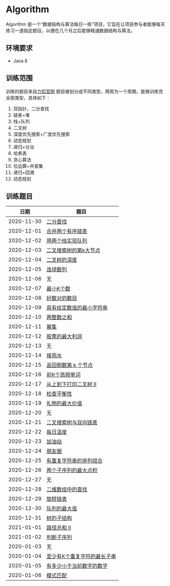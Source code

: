 # Algorithm
Algorithm 是一个“数据结构与算法每日一练”项目，它旨在让项目参与者能够每天练习一道指定题目，以便在几个月之后能够精通数据结构与算法。
## 环境要求
- Java 8
## 训练范围
训练的题目来自[力扣官网](https://leetcode-cn.com/problemset/all/)
题目被划分成不同类型，两周为一个周期，能够训练完全部类型，具体如下：
1. 双指针，二分查找
2. 链表+堆
3. 栈+队列
4. 二叉树
5. 深度优先搜索+广度优先搜索
6. 动态规划
1. 递归+分治
2. 哈希表
3. 贪心算法
4. 位运算+并查集
5. 递归+回溯
6. 动态规划
## 训练题目
| 日期   | 题目   |
| ---- | ---- |
|   2020-11-30   |   [二分查找](https://leetcode-cn.com/problems/binary-search/)   |
|   2020-12-01   |   [合并两个有序链表](https://leetcode-cn.com/problems/merge-two-sorted-lists/)   |
|   2020-12-02   |   [用两个栈实现队列](https://leetcode-cn.com/problems/yong-liang-ge-zhan-shi-xian-dui-lie-lcof/)   |
|   2020-12-03   |   [二叉搜索树的第k大节点](https://leetcode-cn.com/problems/er-cha-sou-suo-shu-de-di-kda-jie-dian-lcof/)   |
|   2020-12-04   |   [二叉树的深度](https://leetcode-cn.com/problems/er-cha-shu-de-shen-du-lcof/)   |
|   2020-12-05   |   [连续数列](https://leetcode-cn.com/problems/contiguous-sequence-lcci/)   |
|   2020-12-06   |   无   |
|   2020-12-07   |   [最小K个数](https://leetcode-cn.com/problems/smallest-k-lcci/)   |
|   2020-12-08   |   [好数对的数目](https://leetcode-cn.com/problems/number-of-good-pairs/)   |
|   2020-12-09   |   [具有给定数值的最小字符串](https://leetcode-cn.com/problems/smallest-string-with-a-given-numeric-value/)   |
|   2020-12-10   |   [两整数之和](https://leetcode-cn.com/problems/sum-of-two-integers/)   |
|   2020-12-11   |   [幂集](https://leetcode-cn.com/problems/power-set-lcci/)   |
|   2020-12-12   |   [股票的最大利润](https://leetcode-cn.com/problems/gu-piao-de-zui-da-li-run-lcof/)   |
|   2020-12-13   |   无   |
|   2020-12-14   |   [接雨水](https://leetcode-cn.com/problems/trapping-rain-water/)   |
|   2020-12-15   |   [返回倒数第 k 个节点](https://leetcode-cn.com/problems/kth-node-from-end-of-list-lcci/)   |
|   2020-12-16   |   [前K个高频单词](https://leetcode-cn.com/problems/top-k-frequent-words/)   |
|   2020-12-17   |   [从上到下打印二叉树 II](https://leetcode-cn.com/problems/cong-shang-dao-xia-da-yin-er-cha-shu-ii-lcof/)   |
|   2020-12-18   |   [检查平衡性](https://leetcode-cn.com/problems/check-balance-lcci/)   |
|   2020-12-19   |   [礼物的最大价值](https://leetcode-cn.com/problems/li-wu-de-zui-da-jie-zhi-lcof/)   |
|   2020-12-20   |   无   |
|   2020-12-21   |   [二叉搜索树与双向链表](https://leetcode-cn.com/problems/er-cha-sou-suo-shu-yu-shuang-xiang-lian-biao-lcof/)   |
|   2020-12-22   |   [每日温度](https://leetcode-cn.com/problems/daily-temperatures/)   |
|   2020-12-23   |   [加油站](https://leetcode-cn.com/problems/gas-station/)   |
|   2020-12-24   |   [朋友圈](https://leetcode-cn.com/problems/friend-circles/)   |
|   2020-12-25   |   [有重复字符串的排列组合](https://leetcode-cn.com/problems/permutation-ii-lcci/)   |
|   2020-12-26   |   [两个子序列的最大点积](https://leetcode-cn.com/problems/max-dot-product-of-two-subsequences/)   |
|   2020-12-27   |   无   |
|   2020-12-28   |   [二维数组中的查找](https://leetcode-cn.com/problems/er-wei-shu-zu-zhong-de-cha-zhao-lcof/)   |
|   2020-12-29   |   [旋转链表](https://leetcode-cn.com/problems/rotate-list/)   |
|   2020-12-30   |   [队列的最大值](https://leetcode-cn.com/problems/dui-lie-de-zui-da-zhi-lcof/)   |
|   2020-12-31   |   [树的子结构](https://leetcode-cn.com/problems/shu-de-zi-jie-gou-lcof/)   |
|   2021-01-01   |   [路径总和 II](https://leetcode-cn.com/problems/path-sum-ii/)   |
|   2021-01-02   |   [判断子序列](https://leetcode-cn.com/problems/is-subsequence/)   |
|   2020-01-03   |   无   |
|   2020-01-04   |   [至少有K个重复字符的最长子串](https://leetcode-cn.com/problems/longest-substring-with-at-least-k-repeating-characters/)   |
|   2020-01-05   |   [有多少小于当前数字的数字](https://leetcode-cn.com/problems/how-many-numbers-are-smaller-than-the-current-number/)   |
|   2020-01-06   |   [模式匹配](https://leetcode-cn.com/problems/pattern-matching-lcci/)

[力扣]: https://leetcode-cn.com/problemset/all/